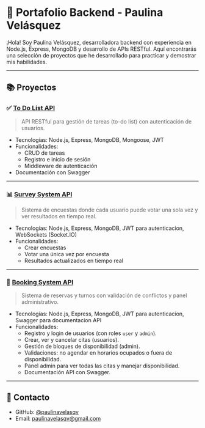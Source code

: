 # 🚀 Portafolio Backend - Paulina Velásquez

¡Hola! Soy Paulina Velásquez, desarrolladora backend con experiencia en Node.js, Express, MongoDB y desarrollo de APIs RESTful. Aquí encontrarás una selección de proyectos que he desarrollado para practicar y demostrar mis habilidades.

---

## 📚 Proyectos

### ✅ [To Do List API](https://github.com/paulinavelasqv/to-do-list-backend)
> API RESTful para gestión de tareas (to-do list) con autenticación de usuarios.

- Tecnologías: Node.js, Express, MongoDB, Mongoose, JWT
- Funcionalidades:
  - CRUD de tareas
  - Registro e inicio de sesión
  - Middleware de autenticación
- Documentación con Swagger

---

### 📊 [Survey System API](https://github.com/paulinavelasqv/survey-system-api)
> Sistema de encuestas donde cada usuario puede votar una sola vez y ver resultados en tiempo real.

- Tecnologías: Node.js, Express, MongoDB, JWT para autenticacion,  WebSockets (Socket.IO)
- Funcionalidades:
  - Crear encuestas
  - Votar una única vez por encuesta
  - Resultados actualizados en tiempo real

---

### 📅 [Booking System API](https://github.com/paulinavelasqv/booking-system-API)
> Sistema de reservas y turnos con validación de conflictos y panel administrativo.

- Tecnologías: Node.js, Express, MongoDB, JWT para autenticacion, Swagger para documentacion API
- Funcionalidades:
  - Registro y login de usuarios (con roles `user` y `admin`).  
  - Crear, ver y cancelar citas (usuarios).  
  - Gestión de bloques de disponibilidad (admin).  
  - Validaciones: no agendar en horarios ocupados o fuera de disponibilidad.  
  - Panel admin para ver todas las citas y manejar disponibilidad.  
  - Documentación API con Swagger.  

---

## 📩 Contacto

- GitHub: [@paulinavelasqv](https://github.com/paulinavelasqv)
- Email: paulinavelasqv@gmail.com
